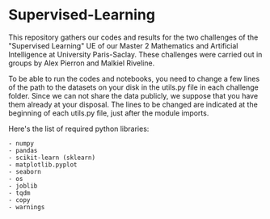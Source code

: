 # Supervised-Learning
This repository gathers our codes and results for the two challenges of the "Supervised Learning" UE of our Master 2 Mathematics and Artificial Intelligence at University Paris-Saclay.
These challenges were carried out in groups by Alex Pierron and Malkiel Riveline.

To be able to run the codes and notebooks, you need to change a few lines of the path to the datasets on your disk in the utils.py file in each challenge folder. Since we can not share the data publicly, we suppose that you have them already at your disposal.
The lines to be changed are indicated at the beginning of each utils.py file, just after the module imports.

Here's the list of required python libraries:

    - numpy
    - pandas
    - scikit-learn (sklearn)
    - matplotlib.pyplot
    - seaborn
    - os
    - joblib
    - tqdm
    - copy
    - warnings